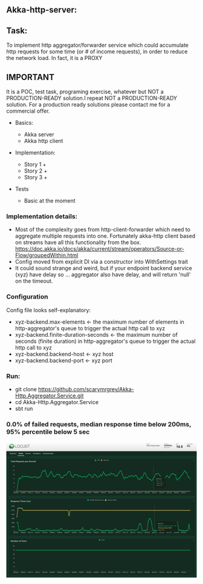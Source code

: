 Akka-http-server:
- 
## Task:
To implement http aggregator/forwarder service which could accumulate http requests for some time (or # of income requests),
in order to reduce the network load. In fact, it is a PROXY
## IMPORTANT
It is a POC, test task, programing exercise, whatever but NOT a PRODUCTION-READY solution.I repeat NOT a PRODUCTION-READY solution.
For a production ready solutions please contact me for a commercial offer. 
- Basics:
  - Akka server
  - Akka http client  


- Implementation:
    - Story 1 +
    - Story 2 +
    - Story 3 +
- Tests
    - Basic at the moment
    
### Implementation details:
  - Most of the complexity goes from http-client-forwarder which need to aggregate multiple requests into one.
    Fortunately akka-http client based on streams have all this functionality from the box. 
    https://doc.akka.io/docs/akka/current/stream/operators/Source-or-Flow/groupedWithin.html
  - Config moved from explicit DI via a constructor into WithSettings trait
  - It could sound strange and weird, but if your endpoint backend service (xyz) have delay so ... aggregator also have delay,
and will return 'null' on the timeout.

### Configuration
Config file looks self-explanatory:
- xyz-backend.max-elements <- the maximum number of elements in http-aggregator's queue to trigger the actual http call to xyz
- xyz-backend.finite-duration-seconds <- the maximum number of seconds (finite duration) in http-aggregator's queue to trigger the actual http call to xyz
- xyz-backend.backend-host <- xyz host
- xyz-backend.backend-port <- xyz port

### Run:
- git clone https://github.com/scarymrgrey/Akka-Http.Aggregator.Service.git
- cd Akka-Http.Aggregator.Service
- sbt run

### 0.0% of failed requests, median response time below 200ms, 95% percentile below 5 sec

![Screenshot](img.png)